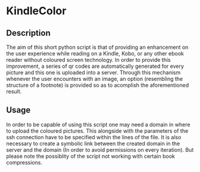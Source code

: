 # KindleColor

## Description 
The aim of this short python script is that of providing an enhancement on the user experience while reading on a Kindle, Kobo, or any other ebook reader without coloured screen technology. In order to provide this improvement, a series of qr codes are automatically generated for every picture and this one is uploaded into a server. Through this mechanism whenever the user encounters with an image, an option (resembling the structure of a footnote) is provided so as to acomplish the aforementioned result.

## Usage
In order to be capable of using this script one may need a domain in where to upload the coloured pictures. This alongside with the parameters of the ssh connection have to be specified within the lines of the file. It is also necessary to create a symbolic link between the created domain in the server and the domain (In order to avoid permissions on every iteration). But please note the possiblity of the script not working with certain book compressions.
